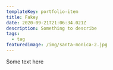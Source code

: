```yaml
---
templateKey: portfolio-item
title: Fakey
date: 2020-09-21T21:06:34.021Z
description: Something to describe
tags:
  - tag
featuredimage: /img/santa-monica-2.jpg
---
```

Some text here